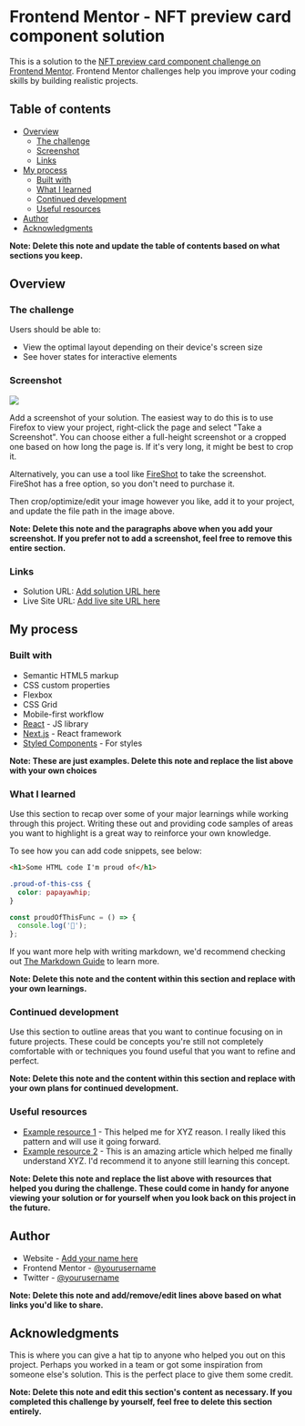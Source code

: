 # Frontend Mentor - NFT preview card component solution

This is a solution to the
[NFT preview card component challenge on Frontend Mentor](https://www.frontendmentor.io/challenges/nft-preview-card-component-SbdUL_w0U).
Frontend Mentor challenges help you improve your coding skills by building
realistic projects.

## Table of contents

- [Overview](#overview)
  - [The challenge](#the-challenge)
  - [Screenshot](#screenshot)
  - [Links](#links)
- [My process](#my-process)
  - [Built with](#built-with)
  - [What I learned](#what-i-learned)
  - [Continued development](#continued-development)
  - [Useful resources](#useful-resources)
- [Author](#author)
- [Acknowledgments](#acknowledgments)

**Note: Delete this note and update the table of contents based on what sections
you keep.**

## Overview

### The challenge

Users should be able to:

- View the optimal layout depending on their device's screen size
- See hover states for interactive elements

### Screenshot

![](./screenshot.jpg)

Add a screenshot of your solution. The easiest way to do this is to use Firefox
to view your project, right-click the page and select "Take a Screenshot". You
can choose either a full-height screenshot or a cropped one based on how long
the page is. If it's very long, it might be best to crop it.

Alternatively, you can use a tool like [FireShot](https://getfireshot.com/) to
take the screenshot. FireShot has a free option, so you don't need to purchase
it.

Then crop/optimize/edit your image however you like, add it to your project, and
update the file path in the image above.

**Note: Delete this note and the paragraphs above when you add your screenshot.
If you prefer not to add a screenshot, feel free to remove this entire
section.**

### Links

- Solution URL: [Add solution URL here](https://your-solution-url.com)
- Live Site URL: [Add live site URL here](https://your-live-site-url.com)

## My process

### Built with

- Semantic HTML5 markup
- CSS custom properties
- Flexbox
- CSS Grid
- Mobile-first workflow
- [React](https://reactjs.org/) - JS library
- [Next.js](https://nextjs.org/) - React framework
- [Styled Components](https://styled-components.com/) - For styles

**Note: These are just examples. Delete this note and replace the list above
with your own choices**

### What I learned

Use this section to recap over some of your major learnings while working
through this project. Writing these out and providing code samples of areas you
want to highlight is a great way to reinforce your own knowledge.

To see how you can add code snippets, see below:

```html
<h1>Some HTML code I'm proud of</h1>
```

```css
.proud-of-this-css {
  color: papayawhip;
}
```

```js
const proudOfThisFunc = () => {
  console.log('🎉');
};
```

If you want more help with writing markdown, we'd recommend checking out
[The Markdown Guide](https://www.markdownguide.org/) to learn more.

**Note: Delete this note and the content within this section and replace with
your own learnings.**

### Continued development

Use this section to outline areas that you want to continue focusing on in
future projects. These could be concepts you're still not completely comfortable
with or techniques you found useful that you want to refine and perfect.

**Note: Delete this note and the content within this section and replace with
your own plans for continued development.**

### Useful resources

- [Example resource 1](https://www.example.com) - This helped me for XYZ reason.
  I really liked this pattern and will use it going forward.
- [Example resource 2](https://www.example.com) - This is an amazing article
  which helped me finally understand XYZ. I'd recommend it to anyone still
  learning this concept.

**Note: Delete this note and replace the list above with resources that helped
you during the challenge. These could come in handy for anyone viewing your
solution or for yourself when you look back on this project in the future.**

## Author

- Website - [Add your name here](https://www.your-site.com)
- Frontend Mentor -
  [@yourusername](https://www.frontendmentor.io/profile/yourusername)
- Twitter - [@yourusername](https://www.twitter.com/yourusername)

**Note: Delete this note and add/remove/edit lines above based on what links
you'd like to share.**

## Acknowledgments

This is where you can give a hat tip to anyone who helped you out on this
project. Perhaps you worked in a team or got some inspiration from someone
else's solution. This is the perfect place to give them some credit.

**Note: Delete this note and edit this section's content as necessary. If you
completed this challenge by yourself, feel free to delete this section
entirely.**
